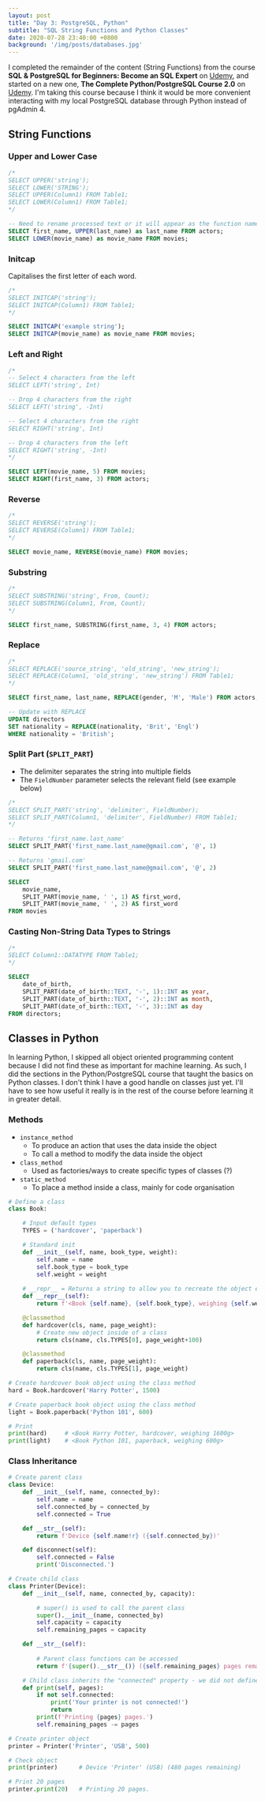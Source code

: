 ```yaml
---
layout: post
title: "Day 3: PostgreSQL, Python"
subtitle: "SQL String Functions and Python Classes"
date: 2020-07-28 23:40:00 +0800
background: '/img/posts/databases.jpg'
---
```


I completed the remainder of the content (String Functions) from the course **SQL & PostgreSQL for Beginners: Become an SQL Expert** on [Udemy](https://www.udemy.com/course/sql-and-postgresql-for-beginners/), and started on a new one, **The Complete Python/PostgreSQL Course 2.0** on [Udemy](https://www.udemy.com/course/complete-python-postgresql-database-course/). I'm taking this course because I think it would be more convenient interacting with my local PostgreSQL database through Python instead of pgAdmin 4.

## String Functions

### Upper and Lower Case
```sql
/*
SELECT UPPER('string');
SELECT LOWER('STRING');
SELECT UPPER(Column1) FROM Table1;
SELECT LOWER(Column1) FROM Table1;
*/

-- Need to rename processed text or it will appear as the function name UPPER/LOWER/etc.
SELECT first_name, UPPER(last_name) as last_name FROM actors;
SELECT LOWER(movie_name) as movie_name FROM movies;
```

### Initcap
Capitalises the first letter of each word.

```sql
/*
SELECT INITCAP('string');
SELECT INITCAP(Column1) FROM Table1;
*/

SELECT INITCAP('example string');
SELECT INITCAP(movie_name) as movie_name FROM movies;
```

### Left and Right
```sql
/*
-- Select 4 characters from the left
SELECT LEFT('string', Int)

-- Drop 4 characters from the right
SELECT LEFT('string', -Int)

-- Select 4 characters from the right
SELECT RIGHT('string', Int)

-- Drop 4 characters from the left
SELECT RIGHT('string', -Int)
*/

SELECT LEFT(movie_name, 5) FROM movies;
SELECT RIGHT(first_name, 3) FROM actors;
```

### Reverse
```sql
/*
SELECT REVERSE('string');
SELECT REVERSE(Column1) FROM Table1;
*/

SELECT movie_name, REVERSE(movie_name) FROM movies;
```

### Substring
```sql
/*
SELECT SUBSTRING('string', From, Count);
SELECT SUBSTRING(Column1, From, Count);
*/

SELECT first_name, SUBSTRING(first_name, 3, 4) FROM actors;
```

### Replace
```sql
/*
SELECT REPLACE('source_string', 'old_string', 'new_string');
SELECT REPLACE(Column1, 'old_string', 'new_string') FROM Table1;
*/

SELECT first_name, last_name, REPLACE(gender, 'M', 'Male') FROM actors;

-- Update with REPLACE
UPDATE directors
SET nationality = REPLACE(nationality, 'Brit', 'Engl')
WHERE nationality = 'British';
```

### Split Part (`SPLIT_PART`)
* The delimiter separates the string into multiple fields
* The `FieldNumber` parameter selects the relevant field (see example below)

```sql
/*
SELECT SPLIT_PART('string', 'delimiter', FieldNumber);
SELECT SPLIT_PART(Column1, 'delimiter', FieldNumber) FROM Table1;
*/

-- Returns 'first_name.last_name'
SELECT SPLIT_PART('first_name.last_name@gmail.com', '@', 1)

-- Returns 'gmail.com'
SELECT SPLIT_PART('first_name.last_name@gmail.com', '@', 2)

SELECT
	movie_name,
	SPLIT_PART(movie_name, ' ', 1) AS first_word,
	SPLIT_PART(movie_name, ' ', 2) AS first_word
FROM movies
```

### Casting Non-String Data Types to Strings
```sql
/*
SELECT Column1::DATATYPE FROM Table1;
*/

SELECT
	date_of_birth,
	SPLIT_PART(date_of_birth::TEXT, '-', 1)::INT as year,
	SPLIT_PART(date_of_birth::TEXT, '-', 2)::INT as month,
	SPLIT_PART(date_of_birth::TEXT, '-', 3)::INT as day
FROM directors;
```

## Classes in Python
In learning Python, I skipped all object oriented programming content because I did not find these as important for machine learning. As such, I did the sections in the Python/PostgreSQL course that taught the basics on Python classes. I don't think I have a good handle on classes just yet. I'll have to see how useful it really is in the rest of the course before learning it in greater detail.

### Methods
* `instance_method`
    * To produce an action that uses the data inside the object
    * To call a method to modify the data inside the object
* `class_method`
    * Used as factories/ways to create specific types of classes (?)
* `static_method`
    * To place a method inside a class, mainly for code organisation

```py
# Define a class
class Book:

    # Input default types
    TYPES = ('hardcover', 'paperback')

    # Standard init
    def __init__(self, name, book_type, weight):
        self.name = name
        self.book_type = book_type
        self.weight = weight
    
    # __repr__ = Returns a string to allow you to recreate the object easily
    def __repr__(self):
        return f'<Book {self.name}, {self.book_type}, weighing {self.weight}g>'

    @classmethod
    def hardcover(cls, name, page_weight):
        # Create new object inside of a class
        return cls(name, cls.TYPES[0], page_weight+100)

    @classmethod
    def paperback(cls, name, page_weight):
        return cls(name, cls.TYPES[1], page_weight)

# Create hardcover book object using the class method
hard = Book.hardcover('Harry Potter', 1500)

# Create paperback book object using the class method
light = Book.paperback('Python 101', 600)

# Print
print(hard)     # <Book Harry Potter, hardcover, weighing 1600g>
print(light)    # <Book Python 101, paperback, weighing 600g>
```

### Class Inheritance
```py
# Create parent class
class Device:
    def __init__(self, name, connected_by):
        self.name = name
        self.connected_by = connected_by
        self.connected = True

    def __str__(self):
        return f'Device {self.name!r} ({self.connected_by})'

    def disconnect(self):
        self.connected = False
        print('Disconnected.')

# Create child class
class Printer(Device):
    def __init__(self, name, connected_by, capacity):

        # super() is used to call the parent class
        super().__init__(name, connected_by)
        self.capacity = capacity
        self.remaining_pages = capacity

    def __str__(self):
        
        # Parent class functions can be accessed
        return f'{super().__str__()} ({self.remaining_pages} pages remaining)'

    # Child class inherits the "connected" property - we did not define this
    def print(self, pages):
        if not self.connected:
            print('Your printer is not connected!')
            return
        print(f'Printing {pages} pages.')
        self.remaining_pages -= pages

# Create printer object
printer = Printer('Printer', 'USB', 500)

# Check object
print(printer)      # Device 'Printer' (USB) (480 pages remaining)

# Print 20 pages
printer.print(20)   # Printing 20 pages.
```